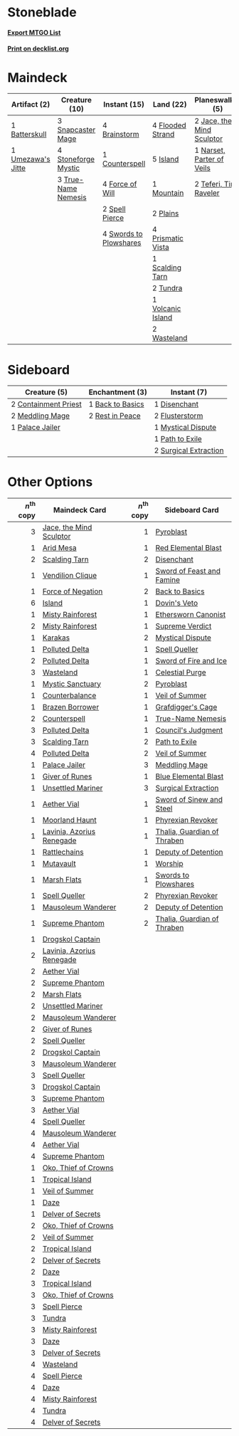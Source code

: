 # Stoneblade

#### [Export MTGO List](../collection/Stoneblade/Stoneblade.txt)
#### [Print on decklist.org](http://decklist.org/?deckmain=1%09Batterskull%0A4%09Brainstorm%0A1%09Council's%20Judgment%0A1%09Counterspell%0A4%09Flooded%20Strand%0A4%09Force%20of%20Will%0A5%09Island%0A2%09Jace,%20the%20Mind%20Sculptor%0A1%09Mountain%0A1%09Narset,%20Parter%20of%20Veils%0A2%09Plains%0A4%09Ponder%0A4%09Prismatic%20Vista%0A1%09Scalding%20Tarn%0A3%09Snapcaster%20Mage%0A2%09Spell%20Pierce%0A4%09Stoneforge%20Mystic%0A1%09Supreme%20Verdict%0A4%09Swords%20to%20Plowshares%0A2%09Teferi,%20Time%20Raveler%0A3%09True-Name%20Nemesis%0A2%09Tundra%0A1%09Umezawa's%20Jitte%0A1%09Volcanic%20Island%0A2%09Wasteland&deckside=1%09Back%20to%20Basics%0A2%09Containment%20Priest%0A1%09Disenchant%0A2%09Flusterstorm%0A2%09Meddling%20Mage%0A1%09Mystical%20Dispute%0A1%09Palace%20Jailer%0A1%09Path%20to%20Exile%0A2%09Rest%20in%20Peace%0A2%09Surgical%20Extraction)
# Maindeck

|                                       Artifact (2)                                        |                                        Creature (10)                                         |                                         Instant (15)                                         |                                         Land (22)                                          |                                          Planeswalker (5)                                          |                                          Sorcery (6)                                          |
|-------------------------------------------------------------------------------------------|----------------------------------------------------------------------------------------------|----------------------------------------------------------------------------------------------|--------------------------------------------------------------------------------------------|----------------------------------------------------------------------------------------------------|-----------------------------------------------------------------------------------------------|
|1 [Batterskull](http://gatherer.wizards.com/Pages/Card/Details.aspx?multiverseid=233055)   |3 [Snapcaster Mage](http://gatherer.wizards.com/Pages/Card/Details.aspx?multiverseid=227676)  |4 [Brainstorm](http://gatherer.wizards.com/Pages/Card/Details.aspx?multiverseid=3897)         |4 [Flooded Strand](http://gatherer.wizards.com/Pages/Card/Details.aspx?multiverseid=405098) |2 [Jace, the Mind Sculptor](http://gatherer.wizards.com/Pages/Card/Details.aspx?multiverseid=442051)|1 [Council's Judgment](http://gatherer.wizards.com/Pages/Card/Details.aspx?multiverseid=382239)|
|1 [Umezawa's Jitte](http://gatherer.wizards.com/Pages/Card/Details.aspx?multiverseid=81979)|4 [Stoneforge Mystic](http://gatherer.wizards.com/Pages/Card/Details.aspx?multiverseid=198383)|1 [Counterspell](http://gatherer.wizards.com/Pages/Card/Details.aspx?multiverseid=699)        |5 [Island](http://gatherer.wizards.com/Pages/Card/Details.aspx?multiverseid=439857)         |1 [Narset, Parter of Veils](http://gatherer.wizards.com/Pages/Card/Details.aspx?multiverseid=460988)|4 [Ponder](http://gatherer.wizards.com/Pages/Card/Details.aspx?multiverseid=451051)            |
|                                                                                           |3 [True-Name Nemesis](http://gatherer.wizards.com/Pages/Card/Details.aspx?multiverseid=446104)|4 [Force of Will](http://gatherer.wizards.com/Pages/Card/Details.aspx?multiverseid=3107)      |1 [Mountain](http://gatherer.wizards.com/Pages/Card/Details.aspx?multiverseid=439859)       |2 [Teferi, Time Raveler](http://gatherer.wizards.com/Pages/Card/Details.aspx?multiverseid=461148)   |1 [Supreme Verdict](http://gatherer.wizards.com/Pages/Card/Details.aspx?multiverseid=438776)   |
|                                                                                           |                                                                                              |2 [Spell Pierce](http://gatherer.wizards.com/Pages/Card/Details.aspx?multiverseid=425876)     |2 [Plains](http://gatherer.wizards.com/Pages/Card/Details.aspx?multiverseid=439856)         |                                                                                                    |                                                                                               |
|                                                                                           |                                                                                              |4 [Swords to Plowshares](http://gatherer.wizards.com/Pages/Card/Details.aspx?multiverseid=869)|4 [Prismatic Vista](http://gatherer.wizards.com/Pages/Card/Details.aspx?multiverseid=464193)|                                                                                                    |                                                                                               |
|                                                                                           |                                                                                              |                                                                                              |1 [Scalding Tarn](http://gatherer.wizards.com/Pages/Card/Details.aspx?multiverseid=405107)  |                                                                                                    |                                                                                               |
|                                                                                           |                                                                                              |                                                                                              |2 [Tundra](http://gatherer.wizards.com/Pages/Card/Details.aspx?multiverseid=885)            |                                                                                                    |                                                                                               |
|                                                                                           |                                                                                              |                                                                                              |1 [Volcanic Island](http://gatherer.wizards.com/Pages/Card/Details.aspx?multiverseid=887)   |                                                                                                    |                                                                                               |
|                                                                                           |                                                                                              |                                                                                              |2 [Wasteland](http://gatherer.wizards.com/Pages/Card/Details.aspx?multiverseid=413790)      |                                                                                                    |                                                                                               |


# Sideboard

|                                         Creature (5)                                          |                                      Enchantment (3)                                      |                                          Instant (7)                                           |
|-----------------------------------------------------------------------------------------------|-------------------------------------------------------------------------------------------|------------------------------------------------------------------------------------------------|
|2 [Containment Priest](http://gatherer.wizards.com/Pages/Card/Details.aspx?multiverseid=389470)|1 [Back to Basics](http://gatherer.wizards.com/Pages/Card/Details.aspx?multiverseid=456642)|1 [Disenchant](http://gatherer.wizards.com/Pages/Card/Details.aspx?multiverseid=847)            |
|2 [Meddling Mage](http://gatherer.wizards.com/Pages/Card/Details.aspx?multiverseid=179547)     |2 [Rest in Peace](http://gatherer.wizards.com/Pages/Card/Details.aspx?multiverseid=442021) |2 [Flusterstorm](http://gatherer.wizards.com/Pages/Card/Details.aspx?multiverseid=228255)       |
|1 [Palace Jailer](http://gatherer.wizards.com/Pages/Card/Details.aspx?multiverseid=416775)     |                                                                                           |1 [Mystical Dispute](http://gatherer.wizards.com/Pages/Card/Details.aspx?multiverseid=473020)   |
|                                                                                               |                                                                                           |1 [Path to Exile](http://gatherer.wizards.com/Pages/Card/Details.aspx?multiverseid=220511)      |
|                                                                                               |                                                                                           |2 [Surgical Extraction](http://gatherer.wizards.com/Pages/Card/Details.aspx?multiverseid=397706)|


# Other Options

|*n*<sup>th</sup> copy|                                           Maindeck Card                                            |*n*<sup>th</sup> copy|                                            Sideboard Card                                            |
|--------------------:|----------------------------------------------------------------------------------------------------|--------------------:|------------------------------------------------------------------------------------------------------|
|                    3|[Jace, the Mind Sculptor](http://gatherer.wizards.com/Pages/Card/Details.aspx?multiverseid=442051)  |                    1|[Pyroblast](http://gatherer.wizards.com/Pages/Card/Details.aspx?multiverseid=4083)                    |
|                    1|[Arid Mesa](http://gatherer.wizards.com/Pages/Card/Details.aspx?multiverseid=405092)                |                    1|[Red Elemental Blast](http://gatherer.wizards.com/Pages/Card/Details.aspx?multiverseid=814)           |
|                    2|[Scalding Tarn](http://gatherer.wizards.com/Pages/Card/Details.aspx?multiverseid=405107)            |                    2|[Disenchant](http://gatherer.wizards.com/Pages/Card/Details.aspx?multiverseid=847)                    |
|                    1|[Vendilion Clique](http://gatherer.wizards.com/Pages/Card/Details.aspx?multiverseid=442065)         |                    1|[Sword of Feast and Famine](http://gatherer.wizards.com/Pages/Card/Details.aspx?multiverseid=214070)  |
|                    1|[Force of Negation](http://gatherer.wizards.com/Pages/Card/Details.aspx?multiverseid=464001)        |                    2|[Back to Basics](http://gatherer.wizards.com/Pages/Card/Details.aspx?multiverseid=456642)             |
|                    6|[Island](http://gatherer.wizards.com/Pages/Card/Details.aspx?multiverseid=439857)                   |                    1|[Dovin's Veto](http://gatherer.wizards.com/Pages/Card/Details.aspx?multiverseid=461120)               |
|                    1|[Misty Rainforest](http://gatherer.wizards.com/Pages/Card/Details.aspx?multiverseid=405102)         |                    1|[Ethersworn Canonist](http://gatherer.wizards.com/Pages/Card/Details.aspx?multiverseid=174931)        |
|                    2|[Misty Rainforest](http://gatherer.wizards.com/Pages/Card/Details.aspx?multiverseid=405102)         |                    1|[Supreme Verdict](http://gatherer.wizards.com/Pages/Card/Details.aspx?multiverseid=438776)            |
|                    1|[Karakas](http://gatherer.wizards.com/Pages/Card/Details.aspx?multiverseid=413782)                  |                    2|[Mystical Dispute](http://gatherer.wizards.com/Pages/Card/Details.aspx?multiverseid=473020)           |
|                    1|[Polluted Delta](http://gatherer.wizards.com/Pages/Card/Details.aspx?multiverseid=405104)           |                    1|[Spell Queller](http://gatherer.wizards.com/Pages/Card/Details.aspx?multiverseid=414494)              |
|                    2|[Polluted Delta](http://gatherer.wizards.com/Pages/Card/Details.aspx?multiverseid=405104)           |                    1|[Sword of Fire and Ice](http://gatherer.wizards.com/Pages/Card/Details.aspx?multiverseid=46429)       |
|                    3|[Wasteland](http://gatherer.wizards.com/Pages/Card/Details.aspx?multiverseid=413790)                |                    1|[Celestial Purge](http://gatherer.wizards.com/Pages/Card/Details.aspx?multiverseid=183055)            |
|                    1|[Mystic Sanctuary](http://gatherer.wizards.com/Pages/Card/Details.aspx?multiverseid=473209)         |                    2|[Pyroblast](http://gatherer.wizards.com/Pages/Card/Details.aspx?multiverseid=4083)                    |
|                    1|[Counterbalance](http://gatherer.wizards.com/Pages/Card/Details.aspx?multiverseid=121159)           |                    1|[Veil of Summer](http://gatherer.wizards.com/Pages/Card/Details.aspx?multiverseid=466952)             |
|                    1|[Brazen Borrower](http://gatherer.wizards.com/Pages/Card/Details.aspx?multiverseid=473001)          |                    1|[Grafdigger's Cage](http://gatherer.wizards.com/Pages/Card/Details.aspx?multiverseid=278452)          |
|                    2|[Counterspell](http://gatherer.wizards.com/Pages/Card/Details.aspx?multiverseid=699)                |                    1|[True-Name Nemesis](http://gatherer.wizards.com/Pages/Card/Details.aspx?multiverseid=446104)          |
|                    3|[Polluted Delta](http://gatherer.wizards.com/Pages/Card/Details.aspx?multiverseid=405104)           |                    1|[Council's Judgment](http://gatherer.wizards.com/Pages/Card/Details.aspx?multiverseid=382239)         |
|                    3|[Scalding Tarn](http://gatherer.wizards.com/Pages/Card/Details.aspx?multiverseid=405107)            |                    2|[Path to Exile](http://gatherer.wizards.com/Pages/Card/Details.aspx?multiverseid=220511)              |
|                    4|[Polluted Delta](http://gatherer.wizards.com/Pages/Card/Details.aspx?multiverseid=405104)           |                    2|[Veil of Summer](http://gatherer.wizards.com/Pages/Card/Details.aspx?multiverseid=466952)             |
|                    1|[Palace Jailer](http://gatherer.wizards.com/Pages/Card/Details.aspx?multiverseid=416775)            |                    3|[Meddling Mage](http://gatherer.wizards.com/Pages/Card/Details.aspx?multiverseid=179547)              |
|                    1|[Giver of Runes](http://gatherer.wizards.com/Pages/Card/Details.aspx?multiverseid=463962)           |                    1|[Blue Elemental Blast](http://gatherer.wizards.com/Pages/Card/Details.aspx?multiverseid=694)          |
|                    1|[Unsettled Mariner](http://gatherer.wizards.com/Pages/Card/Details.aspx?multiverseid=464165)        |                    3|[Surgical Extraction](http://gatherer.wizards.com/Pages/Card/Details.aspx?multiverseid=397706)        |
|                    1|[Aether Vial](http://gatherer.wizards.com/Pages/Card/Details.aspx?multiverseid=48146)               |                    1|[Sword of Sinew and Steel](http://gatherer.wizards.com/Pages/Card/Details.aspx?multiverseid=464177)   |
|                    1|[Moorland Haunt](http://gatherer.wizards.com/Pages/Card/Details.aspx?multiverseid=233239)           |                    1|[Phyrexian Revoker](http://gatherer.wizards.com/Pages/Card/Details.aspx?multiverseid=383343)          |
|                    1|[Lavinia, Azorius Renegade](http://gatherer.wizards.com/Pages/Card/Details.aspx?multiverseid=457333)|                    1|[Thalia, Guardian of Thraben](http://gatherer.wizards.com/Pages/Card/Details.aspx?multiverseid=442025)|
|                    1|[Rattlechains](http://gatherer.wizards.com/Pages/Card/Details.aspx?multiverseid=409824)             |                    1|[Deputy of Detention](http://gatherer.wizards.com/Pages/Card/Details.aspx?multiverseid=457309)        |
|                    1|[Mutavault](http://gatherer.wizards.com/Pages/Card/Details.aspx?multiverseid=370733)                |                    1|[Worship](http://gatherer.wizards.com/Pages/Card/Details.aspx?multiverseid=25553)                     |
|                    1|[Marsh Flats](http://gatherer.wizards.com/Pages/Card/Details.aspx?multiverseid=405101)              |                    1|[Swords to Plowshares](http://gatherer.wizards.com/Pages/Card/Details.aspx?multiverseid=869)          |
|                    1|[Spell Queller](http://gatherer.wizards.com/Pages/Card/Details.aspx?multiverseid=414494)            |                    2|[Phyrexian Revoker](http://gatherer.wizards.com/Pages/Card/Details.aspx?multiverseid=383343)          |
|                    1|[Mausoleum Wanderer](http://gatherer.wizards.com/Pages/Card/Details.aspx?multiverseid=414364)       |                    2|[Deputy of Detention](http://gatherer.wizards.com/Pages/Card/Details.aspx?multiverseid=457309)        |
|                    1|[Supreme Phantom](http://gatherer.wizards.com/Pages/Card/Details.aspx?multiverseid=447212)          |                    2|[Thalia, Guardian of Thraben](http://gatherer.wizards.com/Pages/Card/Details.aspx?multiverseid=442025)|
|                    1|[Drogskol Captain](http://gatherer.wizards.com/Pages/Card/Details.aspx?multiverseid=244773)         |                     |                                                                                                      |
|                    2|[Lavinia, Azorius Renegade](http://gatherer.wizards.com/Pages/Card/Details.aspx?multiverseid=457333)|                     |                                                                                                      |
|                    2|[Aether Vial](http://gatherer.wizards.com/Pages/Card/Details.aspx?multiverseid=48146)               |                     |                                                                                                      |
|                    2|[Supreme Phantom](http://gatherer.wizards.com/Pages/Card/Details.aspx?multiverseid=447212)          |                     |                                                                                                      |
|                    2|[Marsh Flats](http://gatherer.wizards.com/Pages/Card/Details.aspx?multiverseid=405101)              |                     |                                                                                                      |
|                    2|[Unsettled Mariner](http://gatherer.wizards.com/Pages/Card/Details.aspx?multiverseid=464165)        |                     |                                                                                                      |
|                    2|[Mausoleum Wanderer](http://gatherer.wizards.com/Pages/Card/Details.aspx?multiverseid=414364)       |                     |                                                                                                      |
|                    2|[Giver of Runes](http://gatherer.wizards.com/Pages/Card/Details.aspx?multiverseid=463962)           |                     |                                                                                                      |
|                    2|[Spell Queller](http://gatherer.wizards.com/Pages/Card/Details.aspx?multiverseid=414494)            |                     |                                                                                                      |
|                    2|[Drogskol Captain](http://gatherer.wizards.com/Pages/Card/Details.aspx?multiverseid=244773)         |                     |                                                                                                      |
|                    3|[Mausoleum Wanderer](http://gatherer.wizards.com/Pages/Card/Details.aspx?multiverseid=414364)       |                     |                                                                                                      |
|                    3|[Spell Queller](http://gatherer.wizards.com/Pages/Card/Details.aspx?multiverseid=414494)            |                     |                                                                                                      |
|                    3|[Drogskol Captain](http://gatherer.wizards.com/Pages/Card/Details.aspx?multiverseid=244773)         |                     |                                                                                                      |
|                    3|[Supreme Phantom](http://gatherer.wizards.com/Pages/Card/Details.aspx?multiverseid=447212)          |                     |                                                                                                      |
|                    3|[Aether Vial](http://gatherer.wizards.com/Pages/Card/Details.aspx?multiverseid=48146)               |                     |                                                                                                      |
|                    4|[Spell Queller](http://gatherer.wizards.com/Pages/Card/Details.aspx?multiverseid=414494)            |                     |                                                                                                      |
|                    4|[Mausoleum Wanderer](http://gatherer.wizards.com/Pages/Card/Details.aspx?multiverseid=414364)       |                     |                                                                                                      |
|                    4|[Aether Vial](http://gatherer.wizards.com/Pages/Card/Details.aspx?multiverseid=48146)               |                     |                                                                                                      |
|                    4|[Supreme Phantom](http://gatherer.wizards.com/Pages/Card/Details.aspx?multiverseid=447212)          |                     |                                                                                                      |
|                    1|[Oko, Thief of Crowns](http://gatherer.wizards.com/Pages/Card/Details.aspx?multiverseid=473159)     |                     |                                                                                                      |
|                    1|[Tropical Island](http://gatherer.wizards.com/Pages/Card/Details.aspx?multiverseid=884)             |                     |                                                                                                      |
|                    1|[Veil of Summer](http://gatherer.wizards.com/Pages/Card/Details.aspx?multiverseid=466952)           |                     |                                                                                                      |
|                    1|[Daze](http://gatherer.wizards.com/Pages/Card/Details.aspx?multiverseid=189255)                     |                     |                                                                                                      |
|                    1|[Delver of Secrets](http://gatherer.wizards.com/Pages/Card/Details.aspx?multiverseid=226749)        |                     |                                                                                                      |
|                    2|[Oko, Thief of Crowns](http://gatherer.wizards.com/Pages/Card/Details.aspx?multiverseid=473159)     |                     |                                                                                                      |
|                    2|[Veil of Summer](http://gatherer.wizards.com/Pages/Card/Details.aspx?multiverseid=466952)           |                     |                                                                                                      |
|                    2|[Tropical Island](http://gatherer.wizards.com/Pages/Card/Details.aspx?multiverseid=884)             |                     |                                                                                                      |
|                    2|[Delver of Secrets](http://gatherer.wizards.com/Pages/Card/Details.aspx?multiverseid=226749)        |                     |                                                                                                      |
|                    2|[Daze](http://gatherer.wizards.com/Pages/Card/Details.aspx?multiverseid=189255)                     |                     |                                                                                                      |
|                    3|[Tropical Island](http://gatherer.wizards.com/Pages/Card/Details.aspx?multiverseid=884)             |                     |                                                                                                      |
|                    3|[Oko, Thief of Crowns](http://gatherer.wizards.com/Pages/Card/Details.aspx?multiverseid=473159)     |                     |                                                                                                      |
|                    3|[Spell Pierce](http://gatherer.wizards.com/Pages/Card/Details.aspx?multiverseid=425876)             |                     |                                                                                                      |
|                    3|[Tundra](http://gatherer.wizards.com/Pages/Card/Details.aspx?multiverseid=885)                      |                     |                                                                                                      |
|                    3|[Misty Rainforest](http://gatherer.wizards.com/Pages/Card/Details.aspx?multiverseid=405102)         |                     |                                                                                                      |
|                    3|[Daze](http://gatherer.wizards.com/Pages/Card/Details.aspx?multiverseid=189255)                     |                     |                                                                                                      |
|                    3|[Delver of Secrets](http://gatherer.wizards.com/Pages/Card/Details.aspx?multiverseid=226749)        |                     |                                                                                                      |
|                    4|[Wasteland](http://gatherer.wizards.com/Pages/Card/Details.aspx?multiverseid=413790)                |                     |                                                                                                      |
|                    4|[Spell Pierce](http://gatherer.wizards.com/Pages/Card/Details.aspx?multiverseid=425876)             |                     |                                                                                                      |
|                    4|[Daze](http://gatherer.wizards.com/Pages/Card/Details.aspx?multiverseid=189255)                     |                     |                                                                                                      |
|                    4|[Misty Rainforest](http://gatherer.wizards.com/Pages/Card/Details.aspx?multiverseid=405102)         |                     |                                                                                                      |
|                    4|[Tundra](http://gatherer.wizards.com/Pages/Card/Details.aspx?multiverseid=885)                      |                     |                                                                                                      |
|                    4|[Delver of Secrets](http://gatherer.wizards.com/Pages/Card/Details.aspx?multiverseid=226749)        |                     |                                                                                                      |

